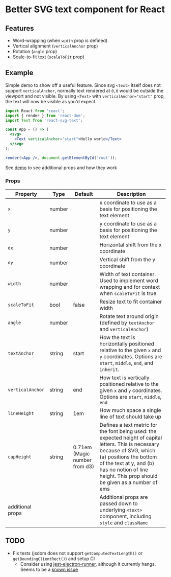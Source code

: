 # Better SVG text component for React

## Features
- Word-wrapping (when `width` prop is defined)
- Vertical alignment (`verticalAnchor` prop)
- Rotation (`angle` prop)
- Scale-to-fit text (`scaleToFit` prop)

## Example
Simple demo to show off a useful feature.  Since svg `<text>` itself does not support `verticalAnchor`, normally text rendered at `0,0` would be outside the viewport and not visible.  By using `<Text>` with `verticalAnchor="start"` prop, the text will now be visible as you'd expect.
```jsx
import React from 'react';
import { render } from 'react-dom';
import Text from 'react-svg-text';

const App = () => (
  <svg>
    <Text verticalAnchor="start">Hello world</Text>
  </svg>
);

render(<App />, document.getElementById('root'));
```

See [demo](https://techniq.github.io/react-svg-text/) to see additional props and how they work

### Props
Property | Type | Default | Description
-------- | ---- | ------- | -----------
`x` | number | | x coordinate to use as a basis for positioning the text element
`y` | number | | y coordinate to use as a basis for positioning the text element
`dx` | number | | Horizontal shift from the x coordinate
`dy` | number | | Vertical shift from the y coordinate
`width` | number | | Width of text container.  Used to implement word wrapping and for context when `scaleToFit` is true
`scaleToFit` | bool | false | Resize text to fit container width
`angle` | number | | Rotate text around origin (defined by `textAnchor` and `verticalAnchor`)
`textAnchor` | string | start | How the text is horizontally positioned relative to the given `x` and `y` coordinates. Options are `start`, `middle`, `end`, and `inherit`.
`verticalAnchor` | string | end | How text is vertically positioned relative to the given `x` and `y` coordinates. Options are `start`, `middle`, `end`
`lineHeight` | string | 1em | How much space a single line of text should take up
`capHeight` | string | 0.71em (Magic number from d3) | Defines a text metric for the font being used: the expected height of capital letters. This is necessary because of SVG, which (a) positions the bottom of the text at y, and (b) has no notion of line height. This prop should be given as a number of ems
additional props | | | Additional props are passed down to underlying `<text>` component, including `style` and `className`

## TODO
- Fix tests (jsdom does not support `getComputedTextLength()` or `getBoundingClientRect()`) and setup CI
  - Consider using [jest-electron-runner](https://github.com/d4rkr00t/jest-electron-runner), although it currently hangs.  Seems to be a [known issue](https://github.com/d4rkr00t/jest-electron-runner/issues/5)
